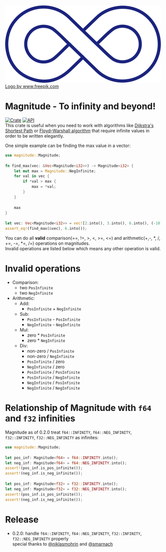 
![](assets/Magnitude.png)
<a href="https://www.freepik.com/vectors/logo">Logo by www.freepik.com</a>

Magnitude - To infinity and beyond!
==========================================================
[![Crate](https://img.shields.io/crates/v/magnitude.svg)](https://crates.io/crates/magnitude)
[![API](https://docs.rs/magnitude/badge.svg)](https://docs.rs/magnitude) \
This crate is useful when you need to work with algorithms like
[Dijkstra's Shortest Path](https://en.wikipedia.org/wiki/Dijkstra%27s_algorithm#Pseudocode) or
[Floyd–Warshall algorithm](https://en.wikipedia.org/wiki/Floyd%E2%80%93Warshall_algorithm#Algorithm)
that require infinite values in order to be written elegantly.

 One simple example can be finding the max value in a vector:
 ```rust
 use magnitude::Magnitude;

 fn find_max(vec: &Vec<Magnitude<i32>>) -> Magnitude<i32> {
     let mut max = Magnitude::NegInfinite;
     for val in vec {
         if *val > max {
             max = *val;
         }
     }

     max
 }

 let vec: Vec<Magnitude<i32>> = vec![2.into(), 3.into(), 6.into(), (-10).into()];
 assert_eq!(find_max(&vec), 6.into());
 ````
 You can do all **valid** comparison(==, !=, >, <, >=, <=) and arithmetic(+,-, *, /, +=, -=, *=, /=) operations on magnitudes. \
 Invalid operations are listed below which means any other operation is valid.

 # Invalid operations
 * Comparison:
    - two `PosInfinite`
    - two `NegInfinite`
 * Arithmetic:
     - Add:
         - `PosInfinite` + `NegInfinite`
     - Sub:
         - `PosInfinite` - `PosInfinite`
         - `NegInfinite` - `NegInfinite`
     - Mul:
         - zero * `PosInfinite`
         - zero * `NegInfinite`
     - Div:
         - non-zero / `PosInfinite`
         - non-zero / `NegInfinite`
         - `PosInfinite` / zero
         - `NegInfinite` / zero
         - `PosInfinite` / `PosInfinite`
         - `PosInfinite` / `NegInfinite`
         - `NegInfinite` / `PosInfinite`
         - `NegInfinite` / `NegInfinite`

# Relationship of Magnitude with `f64` and `f32` infinities
Magnitude as of 0.2.0 treat `f64::INFINITY`, `f64::NEG_INFINITY`, `f32::INFINITY`, `f32::NEG_INFINITY` as infinites:
```rust
use magnitude::Magnitude;

let pos_inf: Magnitude<f64> = f64::INFINITY.into();
let neg_inf: Magnitude<f64> = f64::NEG_INFINITY.into();
assert!(pos_inf.is_pos_infinite());
assert!(neg_inf.is_neg_infinite());

let pos_inf: Magnitude<f32> = f32::INFINITY.into();
let neg_inf: Magnitude<f32> = f32::NEG_INFINITY.into();
assert!(pos_inf.is_pos_infinite());
assert!(neg_inf.is_neg_infinite());
```

# Release
* 0.2.0: handle `f64::INFINITY`, `f64::NEG_INFINITY`, `f32::INFINITY`, `f32::NEG_INFINITY` properly \
special thanks to [@niklasmohrin](https://github.com/niklasmohrin) and [@smarnach](https://github.com/smarnach)